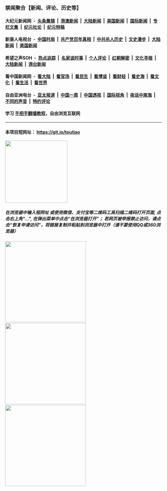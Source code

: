 ### 禁闻聚合【新闻、评论、历史等】

#### 大纪元新闻网 &nbsp;-&nbsp; [头条集锦](indexes/E头条集锦.md?t=02160856) &nbsp;|&nbsp; [港澳新闻](indexes/E港澳新闻.md?t=02160856)  &nbsp;|&nbsp; [大陆新闻](indexes/E大陆新闻.md?t=02160856) &nbsp;|&nbsp; [美国新闻](indexes/E美国新闻.md?t=02160856) &nbsp;|&nbsp; [国际新闻](indexes/E国际新闻.md?t=02160856) &nbsp;|&nbsp; [专栏文集](indexes/E专栏文集.md?t=02160856) &nbsp;|&nbsp; [纪元社论](indexes/E纪元社论.md?t=02160856) &nbsp;|&nbsp; [纪元特稿](indexes/E纪元特稿.md?t=02160856) 

#### 新唐人电视台 &nbsp;-&nbsp; [中国时局](indexes/N中国时局.md?t=02160856) &nbsp;|&nbsp; [共产党百年真相](indexes/N共产党百年真相.md?t=02160856) &nbsp;|&nbsp; [中共杀人历史](indexes/N中共杀人历史.md?t=02160856) &nbsp;|&nbsp; [文史漫步](indexes/N文史漫步.md?t=02160856) &nbsp;|&nbsp; [大陆新闻](indexes/N大陆新闻.md?t=02160856) &nbsp;|&nbsp; [美国新闻](indexes/N美国新闻.md?t=02160856)

#### 希望之声SOH &nbsp;-&nbsp; [热点追踪](indexes/H热点追踪.md?t=02160856) &nbsp;|&nbsp; [名家谈时事](indexes/H名家谈时事.md?t=02160856) &nbsp;|&nbsp; [个人评论](indexes/H个人评论.md?t=02160856)  &nbsp;|&nbsp; [红朝解密](indexes/H红朝解密.md?t=02160856) &nbsp;|&nbsp; [文化寻根](indexes/H文化寻根.md?t=02160856) &nbsp;|&nbsp; [大陆新闻](indexes/H大陆新闻.md?t=02160856) &nbsp;|&nbsp; [港台新闻](indexes/H港台新闻.md?t=02160856)

#### 看中国新闻网 &nbsp;-&nbsp; [看大陆](indexes/S看大陆.md?t=02160856) &nbsp;|&nbsp; [看官场](indexes/S看官场.md?t=02160856) &nbsp;|&nbsp; [看民生](indexes/S看民生.md?t=02160856)  &nbsp;|&nbsp; [看博谈](indexes/S看博谈.md?t=02160856) &nbsp;|&nbsp; [看财经](indexes/S看财经.md?t=02160856) &nbsp;|&nbsp; [看史海](indexes/S看史海.md?t=02160856) &nbsp;|&nbsp; [看文化](indexes/S看文化.md?t=02160856) &nbsp;|&nbsp; [看生活](indexes/S看生活.md?t=02160856) &nbsp;|&nbsp; [看世界](indexes/S看世界.md?t=02160856)

#### 自由亚洲电台 &nbsp;-&nbsp; [亚太报道](indexes/R亚太报道.md?t=02160856) &nbsp;|&nbsp; [中国一周](indexes/R中国一周.md?t=02160856) &nbsp;|&nbsp; [中国透视](indexes/R中国透视.md?t=02160856)  &nbsp;|&nbsp; [国际视角](indexes/R国际视角.md?t=02160856) &nbsp;|&nbsp; [夜话中南海](indexes/R夜话中南海.md?t=02160856) &nbsp;|&nbsp; [不同的声音](indexes/R不同的声音.md?t=02160856) &nbsp;|&nbsp; [特约评论](indexes/R特约评论.md?t=02160856)

#### 学习 [手把手翻墙教程](https://github.com/gfw-breaker/guides/wiki)，自由浏览互联网

----

#### 本项目短网址： https://git.io/toutiao
<img src="https://raw.githubusercontent.com/gfw-breaker/banned-news/master/scripts/img/qr.png" width="200px"/>  

##### 在浏览器中输入短网址 或使用微信、支付宝等二维码工具扫描二维码打开页面, 点击右上角"...", 在弹出菜单中点击“在浏览器打开”； 若网页被举报禁止访问，请点击“恢复申请访问”，将链接复制并粘贴到浏览器中打开（请不要使用QQ或360浏览器）

<img src="https://raw.githubusercontent.com/gfw-breaker/banned-news/master/scripts/img/1.png" width="260px"/> &nbsp; <img src="https://raw.githubusercontent.com/gfw-breaker/banned-news/master/scripts/img/2.png" width="260px"/> &nbsp; <img src="https://raw.githubusercontent.com/gfw-breaker/banned-news/master/scripts/img/3.png" width="260px"/>
